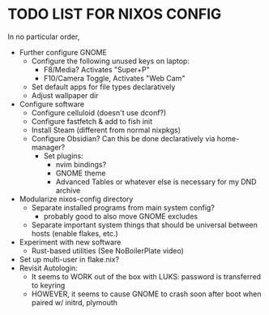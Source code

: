 # TODO LIST FOR NIXOS CONFIG

In no particular order,

- Further configure GNOME
    - Configure the following unused keys on laptop:
        - F8/Media? Activates "Super+P"
        - F10/Camera Toggle, Activates "Web Cam"
    - Set default apps for file types declaratively
    - Adjust wallpaper dir
- Configure software
    - Configure celluloid (doesn't use dconf?)
    - Configure fastfetch & add to fish init
    - Install Steam (different from normal nixpkgs)
    - Configure Obsidian? Can this be done declaratively via home-manager?
        - Set plugins:
            - nvim bindings?
            - GNOME theme
            - Advanced Tables or whatever else is necessary for my DND archive
- Modularize nixos-config directory
    - Separate installed programs from main system config?
        - probably good to also move GNOME excludes
    - Separate important system things that should be universal between hosts (enable flakes, etc.)
- Experiment with new software
    - Rust-based utilities (See NoBoilerPlate video)
- Set up multi-user in flake.nix?
- Revisit Autologin:
    - It seems to WORK out of the box with LUKS: password is transferred to keyring
    - HOWEVER, it seems to cause GNOME to crash soon after boot when paired w/ initrd, plymouth
